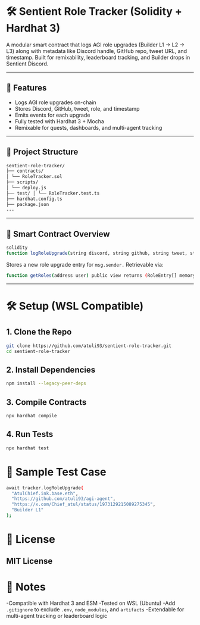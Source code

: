 # 🛠 Sentient Role Tracker (Solidity + Hardhat 3)

A modular smart contract that logs AGI role upgrades (Builder L1 → L2 → L3) along with metadata like Discord handle, GitHub repo, tweet URL, and timestamp. Built for remixability, leaderboard tracking, and Builder drops in Sentient Discord.

---

## 🚀 Features

- Logs AGI role upgrades on-chain  
- Stores Discord, GitHub, tweet, role, and timestamp  
- Emits events for each upgrade  
- Fully tested with Hardhat 3 + Mocha  
- Remixable for quests, dashboards, and multi-agent tracking

---

## 📁 Project Structure
```bash
sentient-role-tracker/ 
├── contracts/ 
│ └── RoleTracker.sol 
├── scripts/ 
│ └── deploy.js 
├── test/ │ └── RoleTracker.test.ts 
├── hardhat.config.ts 
├── package.json 
---

```

---

## 🧠 Smart Contract Overview

```bash
solidity
function logRoleUpgrade(string discord, string github, string tweet, string role) public
```
Stores a new role upgrade entry for ```msg.sender.``` 
Retrievable via:
```bash
function getRoles(address user) public view returns (RoleEntry[] memory)
```

---

# 🛠 Setup (WSL Compatible)
## 1. Clone the Repo
```bash
git clone https://github.com/atuli93/sentient-role-tracker.git
cd sentient-role-tracker
```

## 2. Install Dependencies
```bash
npm install --legacy-peer-deps
```

## 3. Compile Contracts
```bash
npx hardhat compile
```

## 4. Run Tests
```bash
npx hardhat test
```

# 🧪 Sample Test Case
```bash
await tracker.logRoleUpgrade(
  "AtulChief.ink.base.eth",
  "https://github.com/atuli93/agi-agent",
  "https://x.com/Chief_atul/status/1973129215089275345",
  "Builder L1"
);
```

# 📜 License
## MIT License

# 📝 Notes
-Compatible with Hardhat 3 and ESM
-Tested on WSL (Ubuntu)
-Add ```.gitignore``` to exclude ```.env```, ```node_modules```, and ```artifacts```
-Extendable for multi-agent tracking or leaderboard logic


